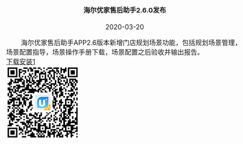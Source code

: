 <html> 
<head> 
<style type="text/css"> 
body {  
  margin-top: -60px; 
  font-size: 18px; 
}  
</style>  
</head>  
<body>  
<div align="center"><h4><b>海尔优家售后助手2.6.0发布</b></h3></div>    
<div align="center">2020-03-20</div>    

&nbsp;&nbsp;&nbsp;&nbsp;&nbsp;&nbsp;&nbsp;&nbsp;海尔优家售后助手APP2.6版本新增门店规划场景功能，包括规划场景管理，场景配置指导，场景操作手册下载，场景配置之后验收并输出报告。<br>
<a  href="https://resource.haigeek.com/download/resource/selfService/admin/uAssistant-v2.5.0_20191227174133640.apk" >下载安装1</a><br>
<img src="../img_version.png" width="200" height="200">
</body>  
</html>  
